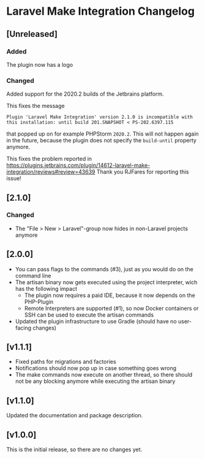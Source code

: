 # Laravel Make Integration Changelog

## [Unreleased]

### Added

The plugin now has a logo

### Changed

Added support for the 2020.2 builds of the Jetbrains platform.

This fixes the message 
```
Plugin 'Laravel Make Integration' version 2.1.0 is incompatible with this installation: until build 201.SNAPSHOT < PS-202.6397.115
```
that popped up on for example PHPStorm `2020.2`. This will not happen again in the 
future, because the plugin does not specify the `build-until` property anymore.

This fixes the problem reported in https://plugins.jetbrains.com/plugin/14612-laravel-make-integration/reviews#review=43639
Thank you RJFares for reporting this issue!

## [2.1.0]

### Changed

- The "File > New > Laravel"-group now hides in non-Laravel projects anymore

## [2.0.0]

- You can pass flags to the commands (#3), just as you would do on the command line
- The artisan binary now gets executed using the project interpreter, wich has the following impact
    - The plugin now requires a paid IDE, because it now depends on the PHP-Plugin
    - Remote Interpreters are supported (#1), so now Docker containers or SSH can be used to execute the artisan commands
- Updated the plugin infrastructure to use Gradle (should have no user-facing changes)

## [v1.1.1]

- Fixed paths for migrations and factories
- Notifications should now pop up in case something goes wrong
- The make commands now execute on another thread, so there should not be any blocking anymore while executing the artisan binary

## [v1.1.0]

Updated the documentation and package description.

## [v1.0.0]

This is the initial release, so there are no changes yet.
